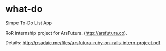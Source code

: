 # what-do

Simpe To-Do List App

RoR internship project for ArsFutura. (http://arsfutura.co).

Details:
http://psadaic.me/files/arsfutura-ruby-on-rails-intern-project.pdf

